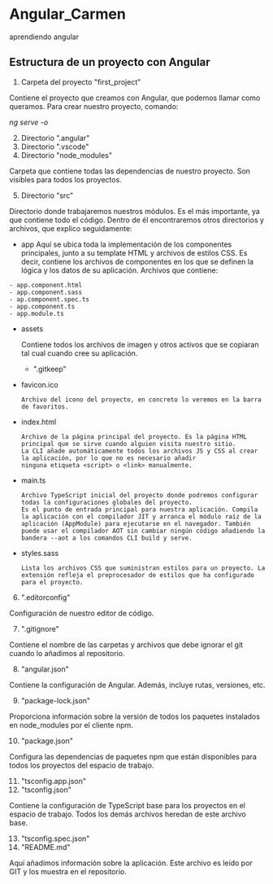 # Angular_Carmen
aprendiendo angular

## Estructura de un proyecto con Angular


[Documentación]: https://angular.io/guide/file-structure


1. Carpeta del proyecto "first_project"


Contiene el proyecto que creamos con Angular, que podemos llamar como queramos. Para crear nuestro proyecto, comando:

  *ng serve -o*

2. Directorio ".angular"
3. Directorio ".vscode"
4. Directorio "node_modules"


Carpeta que contiene todas las dependencias de nuestro proyecto. Son visibles para todos los proyectos.


5. Directorio "src"

Directorio donde trabajaremos nuestros módulos. Es el más importante, ya que contiene todo el código. 
Dentro de él encontraremos otros directorios y archivos, que explico seguidamente:


   - app
Aquí se ubica toda la implementación de los componentes principales, junto a su template HTML y archivos de estilos CSS.
Es decir, contiene los archivos de componentes en los que se definen la lógica y los datos de su aplicación.
Archivos que contiene:

    - app.component.html
    - app.component.sass
    - ap.component.spec.ts
    - app.component.ts
    - app.module.ts

- assets

    Contiene todos los archivos de imagen y otros activos que se copiaran tal cual cuando cree su aplicación.

     - ".gitkeep"


- favicon.ico

      Archivo del icono del proyecto, en concreto lo veremos en la barra de favoritos.


- index.html

      Archivo de la página principal del proyecto. Es la página HTML principal que se sirve cuando alguien visita nuestro sitio.
      La CLI añade automáticamente todos los archivos JS y CSS al crear la aplicación, por lo que no es necesario añadir
      ninguna etiqueta <script> o <link> manualmente.


- main.ts

      Archivo TypeScript inicial del proyecto donde podremos configurar todas la configuraciones globales del proyecto.
      Es el punto de entrada principal para nuestra aplicación. Compila la aplicación con el compilador JIT y arranca el módulo raíz de la aplicación (AppModule) para ejecutarse en el navegador. También puede usar el compilador AOT sin cambiar ningún código añadiendo la bandera --aot a los comandos CLI build y serve.


- styles.sass

      Lista los archivos CSS que suministran estilos para un proyecto. La extensión refleja el preprocesador de estilos que ha configurado para el proyecto.


6. ".editorconfig"

Configuración de nuestro editor de código.


7. ".gitignore"

Contiene el nombre de las carpetas y archivos que debe ignorar el git cuando lo añadimos al repositorio.


8. "angular.json"

Contiene la configuración de Angular. Además, incluye rutas, versiones, etc.


9. "package-lock.json"

Proporciona información sobre la versión de todos los paquetes instalados en node_modules por el cliente npm.


10. "package.json"

Configura las dependencias de paquetes npm que están disponibles para todos los proyectos del espacio de trabajo.


11. "tsconfig.app.json"
12. "tsconfig.json"

Contiene la configuración de TypeScript base para los proyectos en el espacio de trabajo.
Todos los demás archivos heredan de este archivo base.


13. "tsconfig.spec.json"
14. "README.md"

Aquí añadimos información sobre la aplicación. Este archivo es leído por GIT y los muestra en el repositorio.
